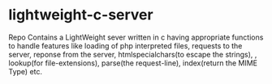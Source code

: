 # lightweight-c-server
Repo Contains a LightWeight sever written in c having appropriate functions to handle features like loading of php interpreted files, requests to the server, reponse from the server, htmlspecialchars(to escape the strings), , lookup(for file-extensions), parse(the request-line), index(return the MIME Type) etc. 
